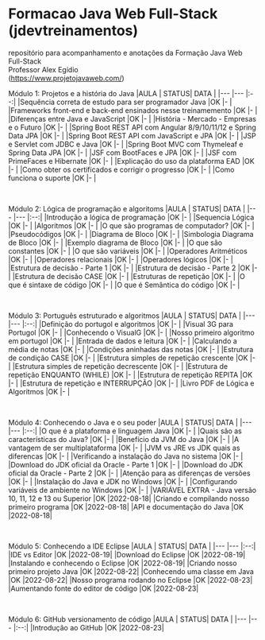 # Formacao Java Web Full-Stack (jdevtreinamentos)

repositório para acompanhamento e anotações da Formação Java Web Full-Stack
<br>
Professor Alex Egídio
<br>
(https://www.projetojavaweb.com/)


Módulo 1: Projetos e a história do Java
|AULA                                                                   | STATUS| DATA  |
|---                                                                    |---    |:--:|
|Sequência correta de estudo para ser programador Java 					|OK     |-      |
|Frameworks front-end e back-end ensinados nesse treinamemento 			|OK     |-      |
|Diferenças entre Java e JavaScript 									|OK     |-      |
|História - Mercado - Empresas e o Futuro 								|OK     |-      |
|Spring Boot REST API com Angular 8/9/10/11/12 e Spring Data JPA 		|OK     |-      |
|Spring Boot REST API com JavaScript e JPA 								|OK     |-      |
|JSP e Servlet com JDBC e Java 											|OK     |-      |
|Spring Boot MVC com Thymeleaf e Spring Data JPA 						|OK     |-      |
|JSF com BootFaces e JPA 												|OK     |-      |
|JSF com PrimeFaces e Hibernate 										|OK     |-      |
|Explicação do uso da plataforma EAD 									|OK     |-      |
|Como obter os certificados e corrigir o progresso 						|OK     |-      |
|Como funciona o suporte 												|OK     |-      |


<br>


Módulo 2: Lógica de programação e algoritoms
|AULA                                                                   | STATUS| DATA  |
|---                                                                    |---    |:--:|
|Introdução a lógica de programação										|OK     |-      |
|Sequencia Lógica														|OK     |-      |
|Algoritmos																|OK     |-      |
|O que são programas de computador?										|OK     |-      |
|Pseudocódigos															|OK     |-      |
|Diagrama de Bloco														|OK     |-      |
|Simbologia Diagrama de Bloco											|OK     |-      |
|Exemplo diagrama de Bloco												|OK     |-      |
|O que são constantes													|OK     |-      |
|O que são variáveis													|OK     |-      |
|Operadores Aritméticos													|OK     |-      |
|Operadores relacionais													|OK     |-      |
|Operadores lógicos														|OK     |-      |
|Estrutura de decisão - Parte 1 										|OK     |-      |
|Estrutura de decisão - Parte 2 										|OK     |-      |
|Estrutura de decisão CASE												|OK     |-      |
|Estruturas de repetição												|OK     |-      |
|O que é sintaxe de código 												|OK     |-      |
|O que é Semântica do código 											|OK     |-      |


<br>


Módulo 3: Português estruturado e algoritmos
|AULA                                                                   | STATUS| DATA  |
|---                                                                    |---    |:--:|
|Definição do portugol e algoritmos										|OK     |-      |
|Visual 3G para Portugol												|OK     |-      |
|Conhecendo o VisualG													|OK     |-      |
|Nosso primeiro algoritmo em portugol									|OK     |-      |
|Entrada de dados e leitura												|OK     |-      |
|Calculando a média de notas 											|OK     |-      |
|Condições aninhadas das notas 											|OK     |-      |
|Estrutura de condição CASE												|OK     |-      |
|Estrutura simples de repetição crescente								|OK     |-      |
|Estrutura simples de repetição decrescente								|OK     |-      |
|Estrutura de repetição ENQUANTO (WHILE)								|OK     |-      |
|Estrutura de repetição REPITA											|OK     |-      |
|Estrutura de repetição e INTERRUPÇÃO									|OK     |-      |
|Livro PDF de Lógica e Algoritmos										|OK     |-      |


<br>


Módulo 4: Conhecendo o Java e o seu poder
|AULA                                                                   | STATUS| DATA  |
|---                                                                    |---    |:--:|
|O que é a plataforma e linguagem Java 									|OK     |-      |
|Quais são as características do Java? 									|OK     |-      |
|Benefício da JVM do Java 												|OK     |-      |
|A vantagem de ser multiplataforma										|OK     |-      |
|JVM vs JRE vs JDK quais as diferencas									|OK     |-      |
|Verificando a instalação do Java no sistema							|OK     |-      |
|Download do JDK oficial da Oracle - Parte 1 							|OK     |-      |
|Download do JDK oficial da Oracle - Parte 2 							|OK     |-      |
|Atenção para as diferenças de versões									|OK     |-      |
|Instalação do Java e JDK no Windows 									|OK     |-      |
|Configurando variáveis de ambiente no Windows							|OK     |-      |
|VARIÁVEL EXTRA - Java versão 10, 11, 12 e 13 ou Superior				|OK     |2022-08-18|
|Criando e compilando nosso primeiro programa 							|OK     |2022-08-18|
|API e documentação do Java 											|OK     |2022-08-18|


<br>


Módulo 5: Conhecendo a IDE Eclipse
|AULA                                                                   | STATUS| DATA  |
|---                                                                    |---    |:--:|
|IDE vs Editor															|OK     |2022-08-19|
|Download do Eclipse													|OK     |2022-08-19|
|Instalando e conhecendo o Eclipse										|OK     |2022-08-19|
|Criando nosso primeiro projeto Java 									|OK     |2022-08-22|
|Conhecendo uma classe em Java 											|OK     |2022-08-22|
|Nosso programa rodando no Eclipse										|OK     |2022-08-23|
|Aumentando fonte do editor de código 									|OK     |2022-08-23|


<br>


Módulo 6: GitHub versionamento de código
|AULA                                                                   | STATUS| DATA  |
|---                                                                    |---    |:--:|
|Introdução ao GitHub													|OK     |2022-08-23|




<br>